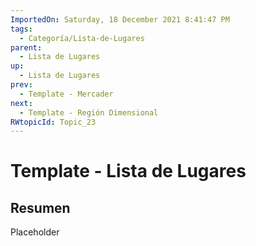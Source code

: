 ```yaml
---
ImportedOn: Saturday, 18 December 2021 8:41:47 PM
tags:
  - Categoría/Lista-de-Lugares
parent:
  - Lista de Lugares
up:
  - Lista de Lugares
prev:
  - Template - Mercader
next:
  - Template - Región Dimensional
RWtopicId: Topic_23
---
```

# Template - Lista de Lugares
## Resumen
Placeholder

